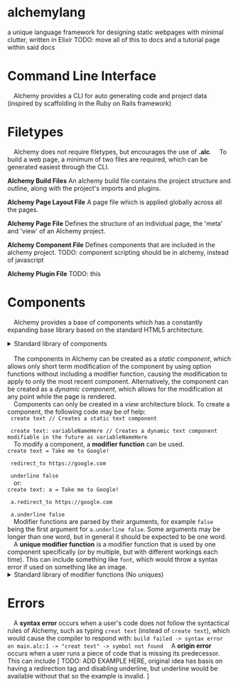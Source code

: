 # alchemylang
a unique language framework for designing static webpages with minimal clutter, written in Elixir
TODO: move all of this to docs and a tutorial page within said docs


# Command Line Interface
&emsp;Alchemy provides a CLI for auto generating code and project data (inspired by scaffolding in the Ruby on Rails framework)


# Filetypes
&emsp;Alchemy does not require filetypes, but encourages the use of **.alc**.
&emsp;To build a web page, a minimum of two files are required, which can be generated easiest through the CLI.

**Alchemy Build Files**
An alchemy build file contains the project structure and outline, along with the project's imports and plugins.

**Alchemy Page Layout File**
A page file which is applied globally across all the pages.

**Alchemy Page File**
Defines the structure of an individual page, the 'meta' and 'view' of an Alchemy project.

**Alchemy Component File**
Defines components that are included in the alchemy project.
TODO: component scripting should be in alchemy, instead of javascript

**Alchemy Plugin File**
TODO: this


# Components
&emsp;Alchemy provides a base of components which has a constantly expanding base library based on the standard HTML5 architecture.
<details>
    <summary>Standard library of components</summary>
    <br>
    <strong>Component Name</strong><br>
    Aliases: compname, compname2<br>
    <em>Elevator pitch</em><br>
    Unique Modifier Functions: href, etc<br><br>
    <strong>Text</strong><br>
    Aliases: text, p, paragraph<br>
    <em>Renders text on the screen</em><br>
    Unique Modifier Functions: underline, italicized, bold, font, size, color<br><br>
</details><br>
&emsp;The components in Alchemy can be created as a <em>static component</em>, which allows only short term modification of the component by using option functions without including a modifier function, causing the modification to apply to only the most recent component. Alternatively, the component can be created as a <em>dynamic component</em>, which allows for the modification at any point while the page is rendered.<br>
&emsp;Components can only be created in a <em>view</em> architecture block. To create a component, the following code may be of help:<br>
<code>&thinsp;create text // Creates a static text component<br>
&thinsp;create text: variableNameHere // Creates a dynamic text component modifiable in the future as variableNameHere</code><br>
&emsp;To modify a component, a <strong>modifier function</strong> can be used.<br>
<code>create text = Take me to Google!<br>
&thinsp;redirect_to https://google.com<br>
&thinsp;underline false</code><br>
&emsp;or:<br>
<code>create text: a = Take me to Google!<br>
&thinsp;a.redirect_to https://google.com<br>
&thinsp;a.underline false</code><br>
&emsp;Modifier functions are parsed by their arguments, for example <code>false</code> being the first argument for <code>a.underline false</code>. Some arguments may be longer than one word, but in general it should be expected to be one word.<br>
&emsp;A <strong>unique modifier function</strong> is a modifier function that is used by one component specifically (or by multiple, but with different workings each time). This can include something like <code>font</code>, which would throw a syntax error if used on something like an image.<br>
<details>
    <summary>Standard library of modifier functions (No uniques)</summary>
    <br>
    <strong>Modifier Function Name</strong><br>
    <em>Elevator pitch</em><br>
    Example<br><br>
    <strong>redirect_to</strong><br>
    <em>Redirects on click to a specified URL</em><br>
    redirect_to https://google.com<br><br>
</details>


# Errors
&emsp;A **syntax error** occurs when a user's code does not follow the syntactical rules of Alchemy, such as typing ```creat text``` (instead of ```create text```), which would cause the compiler to respond with:
```build failed -> syntax error on main.alc:1 -> "creat text" -> symbol not found```
&emsp;A **origin error** occurs when a user runs a piece of code that is missing its predecessor. This can include [ TODO: ADD EXAMPLE HERE, original idea has basis on having a redirection tag and disabling underline, but underline would be available without that so the example is invalid. ]